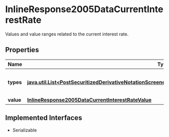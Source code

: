 

# InlineResponse2005DataCurrentInterestRate

Values and value ranges related to the current interest rate.

## Properties

Name | Type | Description | Notes
------------ | ------------- | ------------- | -------------
**types** | [**java.util.List&lt;PostSecuritizedDerivativeNotationScreenerValueRangesGetDataCurrentInterestRateTypesItems&gt;**](PostSecuritizedDerivativeNotationScreenerValueRangesGetDataCurrentInterestRateTypesItems.md) | Values of the type of the interest rate. |  [optional]
**value** | [**InlineResponse2005DataCurrentInterestRateValue**](InlineResponse2005DataCurrentInterestRateValue.md) |  |  [optional]


## Implemented Interfaces

* Serializable


